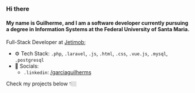 ### Hi there

#### My name is Guilherme, and I am a software developer currently pursuing a degree in Information Systems at the Federal University of Santa Maria.

Full-Stack Developer at [Jetimob](https://www.jetimob.com/);<br>

- ⚙️ Tech Stack: `.php`, `.laravel`, `.js`, `.html`, `.css`, `.vue.js`, `.mysql`, `.postgresql` <br>
- 💬 Socials: <br>
  - `.linkedin`: [/garciaguilherms](https://www.linkedin.com/in/garcia-guilherme/)

Check my projects below 👇🏼

